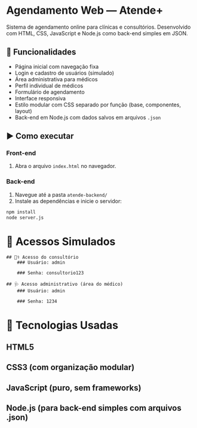 # Agendamento Web — Atende+

Sistema de agendamento online para clínicas e consultórios. Desenvolvido com HTML, CSS, JavaScript e Node.js como back-end simples em JSON.

## 🚀 Funcionalidades

- Página inicial com navegação fixa
- Login e cadastro de usuários (simulado)
- Área administrativa para médicos
- Perfil individual de médicos
- Formulário de agendamento
- Interface responsiva
- Estilo modular com CSS separado por função (base, componentes, layout)
- Back-end em Node.js com dados salvos em arquivos `.json`


## ▶️ Como executar

### Front-end

1. Abra o arquivo `index.html` no navegador.

### Back-end

1. Navegue até a pasta `atende-backend/`
2. Instale as dependências e inicie o servidor:

```bash
npm install
node server.js
```

# 🔐 Acessos Simulados
    ## 👩‍⚕️ Acesso do consultório
        ### Usuário: admin

        ### Senha: consultorio123

    ## 🩺 Acesso administrativo (área do médico)
        ### Usuário: admin

        ### Senha: 1234


# 📌 Tecnologias Usadas
 ## HTML5

 ## CSS3 (com organização modular)

 ## JavaScript (puro, sem frameworks)

 ## Node.js (para back-end simples com arquivos .json)
